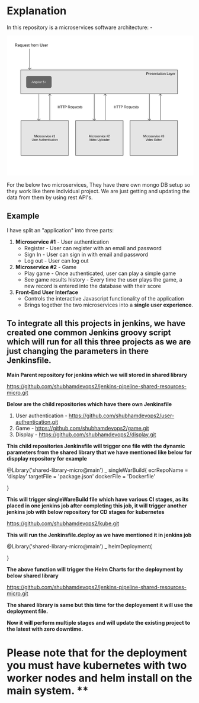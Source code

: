 
# Explanation 

In this repository is a microservices software architecture: -

![microservices architecture diagram](microservices.png)

For the below two microservices, They have there own mongo DB setup so they work like there individual project. We are just getting and updating the data from them by using rest API's.

## Example

I have split an "application" into three parts: 

1. **Microservice #1** - User authentication
    * Register - User can register with an email and password 
    * Sign In - User can sign in with email and password
    * Log out - User can log out
2. **Microservice #2** - Game
    * Play game - Once authenticated, user can play a simple game
    * See game results history - Every time the user plays the game, a new record is entered into the database with their score
3. **Front-End User Interface**
    * Controls the interactive Javascript functionality of the application
    * Brings together the two microservices into a **single user experience**.

## To integrate all this projects in jenkins, we have created one common Jenkins groovy script which will run for all this three projects as we are just changing the parameters in there Jenkinsfile.

**Main Parent repository for jenkins which we will stored in shared library**

https://github.com/shubhamdevops2/jenkins-pipeline-shared-resources-micro.git

**Below are the child repositories which have there own Jenkinsfile**
1) User authentication - https://github.com/shubhamdevops2/user-authentication.git
2) Game - https://github.com/shubhamdevops2/game.git
3) Display - https://github.com/shubhamdevops2/display.git

**This child repositories Jenkinsfile will trigger one file with the dynamic parameters from the shared library that we have mentioned like below for dispplay repository for example**

@Library('shared-library-micro@main') _
singleWarBuild{
    ecrRepoName = 'display'
    targetFile = 'package.json'
    dockerFile = 'Dockerfile'
    
}

**This will trigger singleWareBuild file which have various CI stages, as its placed in one jenkins job after completing this job, it will trigger another jenkins job with below repository for CD stages for kubernetes**

https://github.com/shubhamdevops2/kube.git

**This will run the Jenkinsfile.deploy as we have mentioned it in jenkins job**

@Library('shared-library-micro@main') _
helmDeployment{

}

**The above function will trigger the Helm Charts for the deployment by below shared library**

https://github.com/shubhamdevops2/jenkins-pipeline-shared-resources-micro.git

**The shared library is same but this time for the deployement it will use the deployment file.**

**Now it will perform multiple stages and will update the existing project to the latest with zero downtime.**

# Please note that for the deployment you must have kubernetes with two worker nodes and helm install on the main system. **

